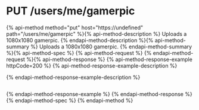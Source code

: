 # PUT /users/me/gamerpic

{% api-method method="put" host="https://undefined" path="/users/me/gamerpic" %}{% api-method-description %}
Uploads a 1080x1080 gamerpic.
{% endapi-method-description %}{% api-method-summary %}
Uploads a 1080x1080 gamerpic.
{% endapi-method-summary %}{% api-method-spec %}
{% api-method-request %}
{% endapi-method-request %}{% api-method-response %}
{% api-method-response-example httpCode=200 %}
{% api-method-response-example-description %}

{% endapi-method-response-example-description %}

```text

```
{% endapi-method-response-example %}
{% endapi-method-response %}{% endapi-method-spec %}
{% endapi-method %}